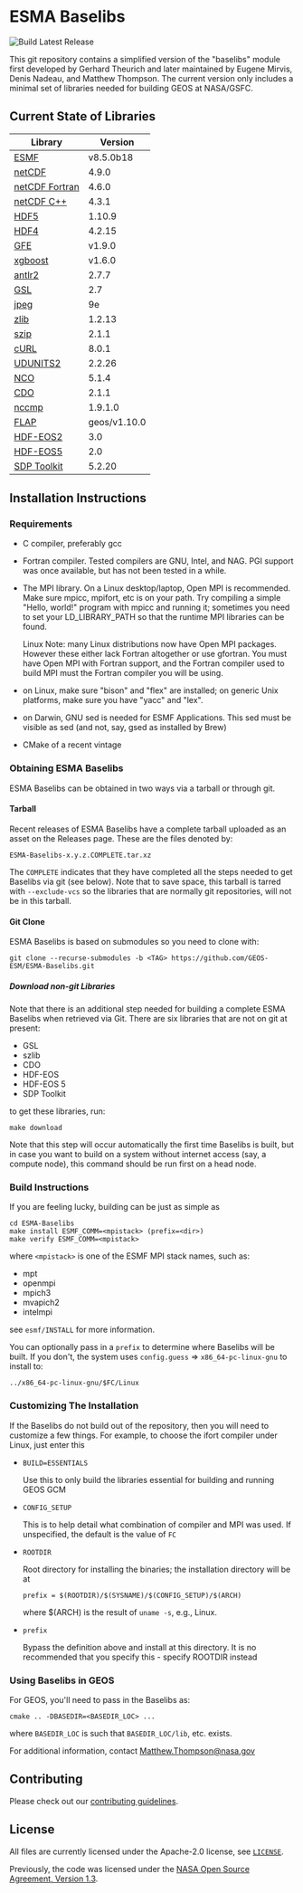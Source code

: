 # ESMA Baselibs

![Build Latest Release](https://github.com/GEOS-ESM/ESMA-Baselibs/workflows/Build%20Baselibs/badge.svg?event=release)

This git repository contains a simplified version of the "baselibs"
module first developed by Gerhard Theurich and later maintained by
Eugene Mirvis, Denis Nadeau, and Matthew Thompson. The current version
only includes a minimal set of libraries needed for building GEOS at
NASA/GSFC.

## Current State of Libraries

| Library                                                                 | Version      |
| ---                                                                     | ---          |
| [ESMF](https://github.com/esmf-org/esmf)                                | v8.5.0b18    |
| [netCDF](https://github.com/Unidata/netcdf-c)                           | 4.9.0        |
| [netCDF Fortran](https://github.com/Unidata/netcdf-fortran)             | 4.6.0        |
| [netCDF C++](https://github.com/Unidata/netcdf-cxx4)                    | 4.3.1        |
| [HDF5](https://portal.hdfgroup.org/display/support)                     | 1.10.9       |
| [HDF4](https://portal.hdfgroup.org/display/support)                     | 4.2.15       |
| [GFE](https://github.com/Goddard-Fortran-Ecosystem/GFE)                 | v1.9.0       |
| [xgboost](https://github.com/dmlc/xgboost)                              | v1.6.0       |
| [antlr2](https://www.antlr2.org/)                                       | 2.7.7        |
| [GSL](https://www.gnu.org/software/gsl/)                                | 2.7          |
| [jpeg](http://www.ijg.org/)                                             | 9e           |
| [zlib](http://www.zlib.net/)                                            | 1.2.13       |
| [szip](https://support.hdfgroup.org/doc_resource/SZIP/)                 | 2.1.1        |
| [cURL](https://curl.haxx.se/)                                           | 8.0.1        |
| [UDUNITS2](https://github.com/Unidata/UDUNITS-2)                        | 2.2.26       |
| [NCO](http://nco.sourceforge.net/)                                      | 5.1.4        |
| [CDO](https://code.mpimet.mpg.de/projects/cdo)                          | 2.1.1        |
| [nccmp](https://gitlab.com/remikz/nccmp)                                | 1.9.1.0      |
| [FLAP](https://github.com/mathomp4/FLAP)                                | geos/v1.10.0 |
| [HDF-EOS2](https://wiki.earthdata.nasa.gov/display/DAS)                 | 3.0          |
| [HDF-EOS5](https://wiki.earthdata.nasa.gov/display/DAS)                 | 2.0          |
| [SDP Toolkit](https://wiki.earthdata.nasa.gov/display/DAS)              | 5.2.20       |

## Installation Instructions

### Requirements

- C compiler, preferably gcc

- Fortran compiler. Tested compilers are GNU, Intel, and NAG.
  PGI support was once available, but has not been tested in a while.

- The MPI library. On a Linux desktop/laptop, Open MPI is recommended.
  Make sure mpicc, mpifort, etc is on your path. Try compiling a simple
  "Hello, world!" program with mpicc and running it; sometimes you need
  to set your LD_LIBRARY_PATH so that the runtime MPI libraries can be
  found.

  Linux Note: many Linux distributions now have Open MPI packages.
              However these either lack Fortran altogether or
              use gfortran. You must have Open MPI with Fortran
              support, and the Fortran compiler used to build MPI
              must the Fortran compiler you will be using.

- on Linux, make sure "bison" and "flex" are installed; on generic Unix
  platforms, make sure you have "yacc" and "lex".

- on Darwin, GNU sed is needed for ESMF Applications. This sed must be
  visible as sed (and not, say, gsed as installed by Brew)

- CMake of a recent vintage

### Obtaining ESMA Baselibs

ESMA Baselibs can be obtained in two ways via a tarball or through git.

#### Tarball

Recent releases of ESMA Baselibs have a complete tarball uploaded as an
asset on the Releases page. These are the files denoted by:
```
ESMA-Baselibs-x.y.z.COMPLETE.tar.xz
```

The `COMPLETE` indicates that they have completed all the steps needed
to get Baselibs via git (see below). Note that to save space, this
tarball is tarred with `--exclude-vcs` so the libraries that are
normally git repositories, will not be in this tarball.

#### Git Clone

ESMA Baselibs is based on submodules so you need to clone with:

```
git clone --recurse-submodules -b <TAG> https://github.com/GEOS-ESM/ESMA-Baselibs.git
```

##### Download non-git Libraries

Note that there is an additional step needed for building a complete
ESMA Baselibs when retrieved via Git. There are six libraries that are not on git at present:

* GSL
* szlib
* CDO
* HDF-EOS
* HDF-EOS 5
* SDP Toolkit

to get these libraries, run:
```
make download
```
Note that this step will occur automatically the first time Baselibs is
built, but in case you want to build on a system without internet
access (say, a compute node), this command should be run first on a head
node.

### Build Instructions

If you are feeling lucky, building can be just as simple as

```
cd ESMA-Baselibs
make install ESMF_COMM=<mpistack> (prefix=<dir>)
make verify ESMF_COMM=<mpistack>
```
where `<mpistack>` is one of the ESMF MPI stack names, such as:

- mpt
- openmpi
- mpich3
- mvapich2
- intelmpi

see `esmf/INSTALL` for more information.

You can optionally pass in a `prefix` to determine where Baselibs will
be built. If you don't, the system uses `config.guess` =>
`x86_64-pc-linux-gnu` to install to:
```
../x86_64-pc-linux-gnu/$FC/Linux
```

### Customizing The Installation

If the Baselibs do not build out of the repository, then you will
need to customize a few things. For example, to choose the ifort
compiler under Linux, just enter this

- `BUILD=ESSENTIALS`

  Use this to only build the libraries essential for building and
  running GEOS GCM

- `CONFIG_SETUP`

  This is to help detail what combination of compiler and
  MPI was used. If unspecified, the default is the value
  of `FC`

- `ROOTDIR`

  Root directory for installing the binaries; the installation directory
  will be at

  ```
  prefix = $(ROOTDIR)/$(SYSNAME)/$(CONFIG_SETUP)/$(ARCH)
  ```

  where $(ARCH) is the result of `uname -s`, e.g., Linux.

- `prefix`

  Bypass the definition above and install at this directory. It is no
  recommended that you specify this - specify ROOTDIR instead

### Using Baselibs in GEOS

For GEOS, you'll need to pass in the Baselibs as:

```
cmake .. -DBASEDIR=<BASEDIR_LOC> ...
```
where `BASEDIR_LOC` is such that `BASEDIR_LOC/lib`, etc. exists.

For additional information, contact Matthew.Thompson@nasa.gov


## Contributing

Please check out our [contributing guidelines](CONTRIBUTING.md).

## License

All files are currently licensed under the Apache-2.0 license, see [`LICENSE`](LICENSE).

Previously, the code was licensed under the [NASA Open Source Agreement, Version 1.3](LICENSE-NOSA).
